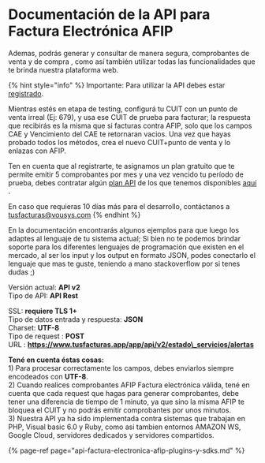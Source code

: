 # Documentación de la API para Factura Electrónica AFIP

Ademas, podrás generar y consultar de manera segura, comprobantes de venta y de compra , como así también utilizar todas las funcionalidades que te brinda nuestra plataforma web. 

{% hint style="info" %}
Importante: Para utilizar la API debes estar [registrado](https://www.tusfacturas.com.ar/registrarme-factura-electronica.html). 

Mientras estés en etapa de testing, configurá tu CUIT con un punto de venta irreal \(Ej: 679\), y usa ese CUIT de prueba para facturar; la respuesta que recibirás es la misma que si facturas contra AFIP, solo que los campos CAE y Vencimiento del CAE te retornaran vacios. Una vez que hayas probado todos los métodos, crea el nuevo CUIT+punto de venta y lo enlazas con AFIP.

Ten en cuenta que al registrarte, te asignamos un plan gratuito que te permite emitir 5 comprobantes por mes y una vez vencido tu período de prueba, debes contratar algún [plan API](https://www.tusfacturas.com.ar/tarifas-factura-electronica.html) de los que tenemos disponibles [aquí](https://www.tusfacturas.com.ar/tarifas-factura-electronica.html) .

En caso que requieras 10 días más para el desarrollo, contáctanos a tusfacturas@vousys.com
{% endhint %}

  
En la documentación encontrarás algunos ejemplos para que luego los adaptes al lenguaje de tu sistema actual; Si bien no te podemos brindar soporte para los diferentes lenguajes de programación que existen en el mercado, al ser los input y los output en formato JSON, podes conectarlo el lenguaje que mas te guste, teniendo a mano stackoverflow por si tenes dudas ;\) 

  
Versión actual: **API v2**   
Tipo de API: **API Rest**

SSL: **requiere TLS 1+**  
Tipo de datos entrada y respuesta: **JSON**  
Charset: **UTF-8**  
Tipo de request : **POST**  
URL : **https://www.tusfacturas.app/app/api/v2/estado\_servicios/alertas**  




**Tené en cuenta éstas cosas:**  
1\) Para procesar correctamente los campos, debes enviarlos siempre encodeados con **UTF-8**.   
2\) Cuando realices comprobantes AFIP Factura electrónica válida, tené en cuenta que cada request que hagas para generar comprobantes, debe tener una diferencia de tiempo de 1 minuto, ya que sino la misma AFIP te bloquea el CUIT  y no podrás emitir comprobantes por unos minutos.   
3\) Nuestra API ya ha sido implementada contra sistemas que trabajan en PHP, Visual basic 6.0 y Ruby, como asi tambien entornos AMAZON WS, Google Cloud, servidores dedicados y servidores compartidos. 



{% page-ref page="api-factura-electronica-afip-plugins-y-sdks.md" %}



